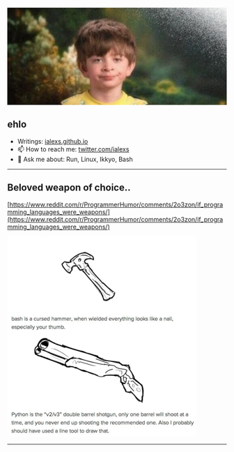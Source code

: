 
![](https://raw.githubusercontent.com/ialexs/ialexs/master/pajamakid.jpg)

## ehlo

- Writings: [ialexs.github.io](https://ialexs.github.io)
- 📫 How to reach me: [twitter.com/ialexs](https://twitter.com/ialexs) 
- 💬 Ask me about: Run, Linux, Ikkyo, Bash 

---

## Beloved weapon of choice.. 

[https://www.reddit.com/r/ProgrammerHumor/comments/2o3zon/if_programming_languages_were_weapons/](https://www.reddit.com/r/ProgrammerHumor/comments/2o3zon/if_programming_languages_were_weapons/)

![](https://raw.githubusercontent.com/ialexs/ialexs/master/woc.png)

---


<!--
### Hi there 👋

**ialexs/ialexs** is a ✨ _special_ ✨ repository because its `README.md` (this file) appears on your GitHub profile.

Here are some ideas to get you started:

- 🔭 I’m currently working on ...
- 🌱 I’m currently learning ...
- 👯 I’m looking to collaborate on ...
- 🤔 I’m looking for help with ...
- 💬 Ask me about ...
- 📫 How to reach me: ...
- 😄 Pronouns: ...
- ⚡ Fun fact: ...
-->
